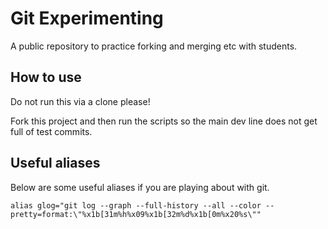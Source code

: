 # Git Experimenting

A public repository to practice forking and merging etc with students.

## How to use

Do not run this via a clone please!

Fork this project and then run the scripts so the main dev line does not get full of test commits.

## Useful aliases

Below are some useful aliases if you are playing about with git.

```
alias glog="git log --graph --full-history --all --color --pretty=format:\"%x1b[31m%h%x09%x1b[32m%d%x1b[0m%x20%s\""
```
